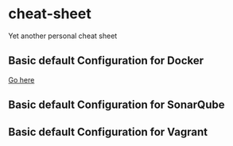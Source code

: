 # cheat-sheet
Yet another personal cheat sheet
## Basic default Configuration for Docker  
<a href="https://github.com/gouzal/cheat-sheet/blob/main/docker.md">Go here</a>
## Basic default Configuration for SonarQube  
## Basic default Configuration for Vagrant  
